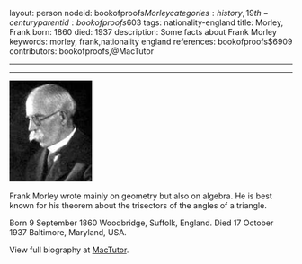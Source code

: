 layout: person
nodeid: bookofproofs$Morley
categories: history,19th-century
parentid: bookofproofs$603
tags: nationality-england
title: Morley, Frank
born: 1860
died: 1937
description: Some facts about Frank Morley
keywords: morley, frank,nationality england
references: bookofproofs$6909
contributors: bookofproofs,@MacTutor

---


---

![Morley.jpg](https://github.com/bookofproofs/bookofproofs.github.io/blob/main/_sources/_assets/images/portraits/Morley.jpg?raw=true)

Frank Morley wrote mainly on geometry but also on algebra. He is best known for his theorem about the trisectors of the angles of a triangle.

Born 9 September 1860 Woodbridge, Suffolk, England. Died 17 October 1937 Baltimore, Maryland, USA.


View full biography at [MacTutor](https://mathshistory.st-andrews.ac.uk/Biographies/Morley/).
